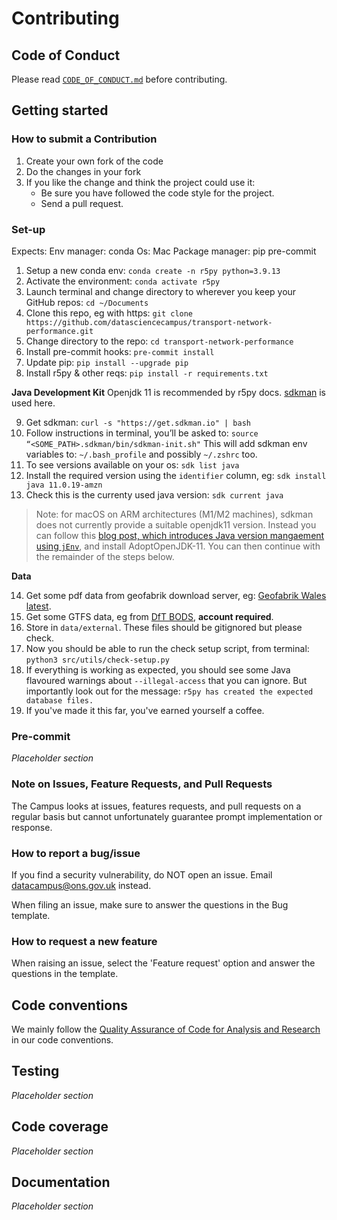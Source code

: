 # Contributing

## Code of Conduct

Please read [`CODE_OF_CONDUCT.md`](CODE_OF_CONDUCT.md) before contributing.

## Getting started

### How to submit a Contribution

1. Create your own fork of the code
2. Do the changes in your fork
3. If you like the change and think the project could use it:
    * Be sure you have followed the code style for the project.
    * Send a pull request.

### Set-up

Expects:
Env manager: conda
Os: Mac
Package manager: pip
pre-commit

1. Setup a new conda env: `conda create -n r5py python=3.9.13`
2. Activate the environment: `conda activate r5py`
3. Launch terminal and change directory to wherever you keep your GitHub repos: `cd ~/Documents`
4. Clone this repo, eg with https: `git clone https://github.com/datasciencecampus/transport-network-performance.git`
5. Change directory to the repo: `cd transport-network-performance`
6. Install pre-commit hooks: `pre-commit install`
7. Update pip: `pip install --upgrade pip`
8. Install r5py & other reqs: `pip install -r requirements.txt`

**Java Development Kit**
Openjdk 11 is recommended by r5py docs. [sdkman](https://sdkman.io/) is used here.

9. Get sdkman: `curl -s "https://get.sdkman.io" | bash`
10. Follow instructions in terminal, you’ll be asked to: `source “<SOME_PATH>.sdkman/bin/sdkman-init.sh"`
This will add sdkman env variables to: `~/.bash_profile` and possibly `~/.zshrc` too.
11. To see versions available on your os: `sdk list java`
12. Install the required version using the `identifier` column, eg: `sdk install java 11.0.19-amzn`
13. Check this is the currenty used java version: `sdk current java`

> Note: for macOS on ARM architectures (M1/M2 machines), sdkman does not currently provide a suitable openjdk11 version. Instead you can follow this [blog post, which introduces Java version mangaement using `jEnv`](https://blog.bigoodyssey.com/how-to-manage-multiple-java-version-in-macos-e5421345f6d0), and install AdoptOpenJDK-11. You can then continue with the remainder of the steps below.

**Data**

14. Get some pdf data from geofabrik download server, eg: [Geofabrik Wales latest](https://download.geofabrik.de/europe/great-britain/wales.html).
15. Get some GTFS data, eg from [DfT BODS](https://data.bus-data.dft.gov.uk/), **account required**.
16. Store in `data/external`. These files should be gitignored but please check.
17. Now you should be able to run the check setup script, from terminal: `python3 src/utils/check-setup.py`
18. If everything is working as expected, you should see some Java flavoured warnings about `--illegal-access` that you can ignore. But importantly look out for the message: `r5py has created the expected database files.`
19. If you've made it this far, you've earned yourself a coffee.


### Pre-commit

*Placeholder section*

### Note on Issues, Feature Requests, and Pull Requests

The Campus looks at issues, features requests, and pull requests on a regular basis but cannot unfortunately guarantee prompt implementation or response.

### How to report a bug/issue

If you find a security vulnerability, do NOT open an issue. Email datacampus@ons.gov.uk instead.

When filing an issue, make sure to answer the questions in the Bug template.

### How to request a new feature

When raising an issue, select the 'Feature request' option and answer the questions in the template.

## Code conventions

We mainly follow the [Quality Assurance of Code for Analysis and Research](https://best-practice-and-impact.github.io/qa-of-code-guidance/intro.html) in our code conventions.

## Testing

*Placeholder section*

## Code coverage

*Placeholder section*

## Documentation

*Placeholder section*
